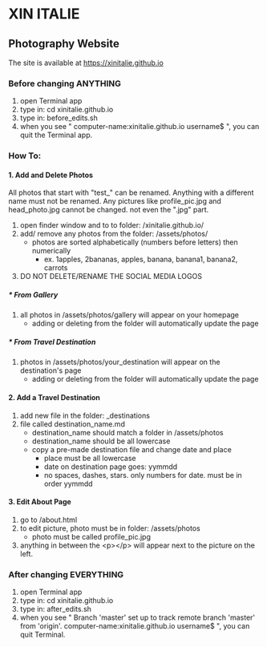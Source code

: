 # XIN ITALIE
## Photography Website

The site is available at https://xinitalie.github.io

### Before changing ANYTHING
1. open Terminal app
2. type in: cd xinitalie.github.io
3. type in: before_edits.sh
4. when you see " computer-name:xinitalie.github.io username$ ", you can quit the Terminal app.

### How To:
#### 1. Add and Delete Photos
All photos that start with "test_" can be renamed. Anything with a different name must not be renamed. Any pictures like profile_pic.jpg and head_photo.jpg cannot be changed. not even the ".jpg" part.
1. open finder window and to to folder: /xinitalie.github.io/
2. add/ remove any photos from the folder: /assets/photos/
	* photos are sorted alphabetically (numbers before letters) then numerically
		- ex. 1apples, 2bananas, apples, banana, banana1, banana2, carrots
3. DO NOT DELETE/RENAME THE SOCIAL MEDIA LOGOS
##### * From Gallery
1. all photos in /assets/photos/gallery will appear on your homepage
	* adding or deleting from the folder will automatically update the page
##### * From Travel Destination
1. photos in /assets/photos/your_destination will appear on the destination's page
	* adding or deleting from the folder will automatically update the page
#### 2. Add a Travel Destination
1. add new file in the folder: \_destinations
2. file called destination_name.md
	* destination_name should match a folder in /assets/photos
	* destination_name should be all lowercase
	* copy a pre-made destination file and change date and place
		- place must be all lowercase
		- date on destination page goes: yymmdd
		- no spaces, dashes, stars. only numbers for date. must be in order yymmdd
#### 3. Edit About Page
1. go to /about.html
2. to edit picture, photo must be in folder: /assets/photos
	* photo must be called profile_pic.jpg
3. anything in between the \<p\>\</p\> will appear next to the picture on the left.

### After changing EVERYTHING
1. open Terminal app
2. type in: cd xinitalie.github.io
3. type in: after_edits.sh
4. when you see " Branch 'master' set up to track remote branch 'master' from 'origin'. computer-name:xinitalie.github.io username$ ", you can quit Terminal.
